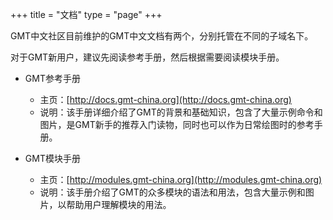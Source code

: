 +++
title = "文档"
type = "page"
+++

GMT中文社区目前维护的GMT中文文档有两个，分别托管在不同的子域名下。

对于GMT新用户，建议先阅读参考手册，然后根据需要阅读模块手册。

- GMT参考手册
  - 主页：[http://docs.gmt-china.org](http://docs.gmt-china.org)
  - 说明：该手册详细介绍了GMT的背景和基础知识，包含了大量示例命令和图片，是GMT新手的推荐入门读物，同时也可以作为日常绘图时的参考手册。

- GMT模块手册
  - 主页：[http://modules.gmt-china.org](http://modules.gmt-china.org)
  - 说明：该手册介绍了GMT的众多模块的语法和用法，包含大量示例和图片，以帮助用户理解模块的用法。
